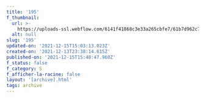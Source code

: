 ```yaml
---
title: '195'
f_thumbnail:
  url: >-
    https://uploads-ssl.webflow.com/6141f41868c3e33a265cbfe7/61b7d962c7098d3e8bb666a0_195.jpg
  alt: null
slug: '195'
updated-on: '2021-12-15T15:03:13.023Z'
created-on: '2021-12-13T23:38:14.615Z'
published-on: '2021-12-15T15:48:47.960Z'
f_status: false
f_category: S
f_afficher-la-racine: false
layout: '[archive].html'
tags: archive
---
```



